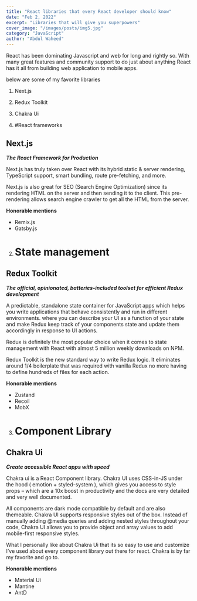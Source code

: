 ```yaml
---
title: "React libraries that every React developer should know"
date: "Feb 2, 2022"
excerpt: "Libraries that will give you superpowers"
cover_image: "/images/posts/img5.jpg"
category: "JavaScript"
author: "Abdul Waheed"
---
```


React has been dominating Javascript and web for long and rightly so.
With many great features and community support to do just about anything React has it all from building web application to mobile apps.

below are some of my favorite libraries

1. Next.js
2. Redux Toolkit
3. Chakra Ui


1. #React frameworks

## Next.js

**_The React Framework
for Production_**

Next.js has truly taken over React with its hybrid static & server rendering, TypeScript support, smart bundling, route pre-fetching, and more.

Next.js is also great for SEO (Search Engine Optimization) since its rendering HTML on the server and then sending it to the client. This pre-rendering allows search engine crawler to get all the HTML from the server.

**Honorable mentions**

- Remix.js
- Gatsby.js

2. # State management

## Redux Toolkit

**_The official, opinionated, batteries-included toolset for efficient Redux development_**

A predictable, standalone state container for JavaScript apps which helps you write applications that behave consistently and run in different environments. where you can describe your UI as a function of your state and make Redux keep track of your components state and update them accordingly in response to UI actions.

Redux is definitely the most popular choice when it comes to state management with React with almost 5 million weekly downloads on NPM.

Redux Toolkit is the new standard way to write Redux logic. It eliminates around 1/4 boilerplate that was required with vanilla Redux no more having to define hundreds of files for each action.

**Honorable mentions**

- Zustand
- Recoil
- MobX

3. # Component Library

## Chakra Ui

**_Create accessible React apps with speed_**

Chakra ui is a React Component library.  Chakra UI uses CSS-in-JS under the hood ( emotion + styled-system ), which gives you access to style props – which are a 10x boost in productivity and the docs are very detailed and very well documented. 

All components are dark mode compatible by default and are also themeable. Chakra UI supports responsive styles out of the box. Instead of manually adding @media queries and adding nested styles throughout your code, Chakra UI allows you to provide object and array values to add mobile-first responsive styles.

 What I personally like about Chakra Ui that its so easy to use and customize I’ve used about every component library out there for react. Chakra is by far my favorite and go to.

**Honorable mentions**

- Material Ui
- Mantine
- AntD





